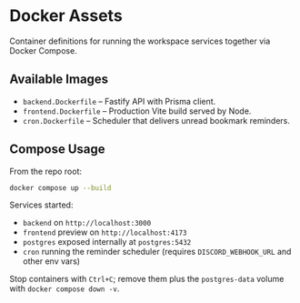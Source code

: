 # Docker Assets

Container definitions for running the workspace services together via Docker Compose.

## Available Images
- `backend.Dockerfile` – Fastify API with Prisma client.
- `frontend.Dockerfile` – Production Vite build served by Node.
- `cron.Dockerfile` – Scheduler that delivers unread bookmark reminders.

## Compose Usage
From the repo root:
```bash
docker compose up --build
```

Services started:
- `backend` on `http://localhost:3000`
- `frontend` preview on `http://localhost:4173`
- `postgres` exposed internally at `postgres:5432`
- `cron` running the reminder scheduler (requires `DISCORD_WEBHOOK_URL` and other env vars)

Stop containers with `Ctrl+C`; remove them plus the `postgres-data` volume with `docker compose down -v`.
